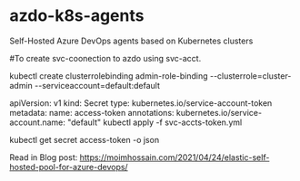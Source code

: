 # azdo-k8s-agents
Self-Hosted Azure DevOps agents based on Kubernetes clusters

#To create svc-coonection to azdo using svc-acct.

kubectl create clusterrolebinding admin-role-binding --clusterrole=cluster-admin --serviceaccount=default:default

apiVersion: v1 kind: Secret type: kubernetes.io/service-account-token metadata: name: access-token annotations: kubernetes.io/service-account.name: "default"
kubectl apply -f svc-accts-token.yml

kubectl get secret access-token -o json



Read in Blog post: https://moimhossain.com/2021/04/24/elastic-self-hosted-pool-for-azure-devops/
